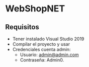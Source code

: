 # WebShopNET

## Requisitos  
- Tener instalado Visual Studio 2019  
- Compilar el proyecto y usar  
- Credenciales cuenta admin:  
  * Usuario: admin@admin.com  
  * Contraseña: Admin0.

